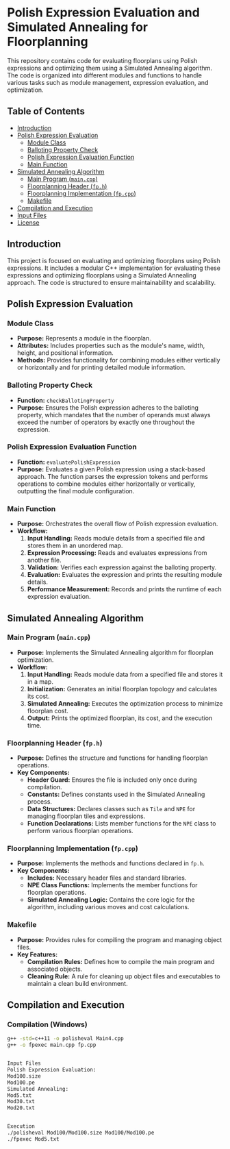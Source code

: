 # Polish Expression Evaluation and Simulated Annealing for Floorplanning

This repository contains code for evaluating floorplans using Polish expressions and optimizing them using a Simulated Annealing algorithm. The code is organized into different modules and functions to handle various tasks such as module management, expression evaluation, and optimization.

## Table of Contents

- [Introduction](#introduction)
- [Polish Expression Evaluation](#polish-expression-evaluation)
  - [Module Class](#module-class)
  - [Balloting Property Check](#balloting-property-check)
  - [Polish Expression Evaluation Function](#polish-expression-evaluation-function)
  - [Main Function](#main-function)
- [Simulated Annealing Algorithm](#simulated-annealing-algorithm)
  - [Main Program (`main.cpp`)](#main-program-maincpp)
  - [Floorplanning Header (`fp.h`)](#floorplanning-header-fph)
  - [Floorplanning Implementation (`fp.cpp`)](#floorplanning-implementation-fpcpp)
  - [Makefile](#makefile)
- [Compilation and Execution](#compilation-and-execution)
- [Input Files](#input-files)
- [License](#license)

## Introduction

This project is focused on evaluating and optimizing floorplans using Polish expressions. It includes a modular C++ implementation for evaluating these expressions and optimizing floorplans using a Simulated Annealing approach. The code is structured to ensure maintainability and scalability.

## Polish Expression Evaluation

### Module Class

- **Purpose:** Represents a module in the floorplan.
- **Attributes:** Includes properties such as the module's name, width, height, and positional information.
- **Methods:** Provides functionality for combining modules either vertically or horizontally and for printing detailed module information.

### Balloting Property Check

- **Function:** `checkBallotingProperty`
- **Purpose:** Ensures the Polish expression adheres to the balloting property, which mandates that the number of operands must always exceed the number of operators by exactly one throughout the expression.

### Polish Expression Evaluation Function

- **Function:** `evaluatePolishExpression`
- **Purpose:** Evaluates a given Polish expression using a stack-based approach. The function parses the expression tokens and performs operations to combine modules either horizontally or vertically, outputting the final module configuration.

### Main Function

- **Purpose:** Orchestrates the overall flow of Polish expression evaluation.
- **Workflow:**
  1. **Input Handling:** Reads module details from a specified file and stores them in an unordered map.
  2. **Expression Processing:** Reads and evaluates expressions from another file.
  3. **Validation:** Verifies each expression against the balloting property.
  4. **Evaluation:** Evaluates the expression and prints the resulting module details.
  5. **Performance Measurement:** Records and prints the runtime of each expression evaluation.

## Simulated Annealing Algorithm

### Main Program (`main.cpp`)

- **Purpose:** Implements the Simulated Annealing algorithm for floorplan optimization.
- **Workflow:**
  1. **Input Handling:** Reads module data from a specified file and stores it in a map.
  2. **Initialization:** Generates an initial floorplan topology and calculates its cost.
  3. **Simulated Annealing:** Executes the optimization process to minimize floorplan cost.
  4. **Output:** Prints the optimized floorplan, its cost, and the execution time.

### Floorplanning Header (`fp.h`)

- **Purpose:** Defines the structure and functions for handling floorplan operations.
- **Key Components:**
  - **Header Guard:** Ensures the file is included only once during compilation.
  - **Constants:** Defines constants used in the Simulated Annealing process.
  - **Data Structures:** Declares classes such as `Tile` and `NPE` for managing floorplan tiles and expressions.
  - **Function Declarations:** Lists member functions for the `NPE` class to perform various floorplan operations.

### Floorplanning Implementation (`fp.cpp`)

- **Purpose:** Implements the methods and functions declared in `fp.h`.
- **Key Components:**
  - **Includes:** Necessary header files and standard libraries.
  - **NPE Class Functions:** Implements the member functions for floorplan operations.
  - **Simulated Annealing Logic:** Contains the core logic for the algorithm, including various moves and cost calculations.

### Makefile

- **Purpose:** Provides rules for compiling the program and managing object files.
- **Key Features:**
  - **Compilation Rules:** Defines how to compile the main program and associated objects.
  - **Cleaning Rule:** A rule for cleaning up object files and executables to maintain a clean build environment.

## Compilation and Execution

### Compilation (Windows)
```sh
g++ -std=c++11 -o polisheval Main4.cpp
g++ -o fpexec main.cpp fp.cpp


Input Files
Polish Expression Evaluation:
Mod100.size
Mod100.pe
Simulated Annealing:
Mod5.txt
Mod30.txt
Mod20.txt


Execution
./polisheval Mod100/Mod100.size Mod100/Mod100.pe
./fpexec Mod5.txt

